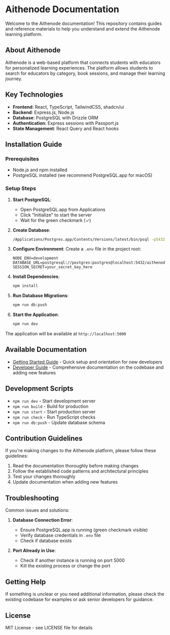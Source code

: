 # Aithenode Documentation

Welcome to the Aithenode documentation! This repository contains guides and reference materials to help you understand and extend the Aithenode learning platform.

## About Aithenode

Aithenode is a web-based platform that connects students with educators for personalized learning experiences. The platform allows students to search for educators by category, book sessions, and manage their learning journey.

## Key Technologies

- **Frontend**: React, TypeScript, TailwindCSS, shadcn/ui
- **Backend**: Express.js, Node.js
- **Database**: PostgreSQL with Drizzle ORM
- **Authentication**: Express sessions with Passport.js
- **State Management**: React Query and React hooks

## Installation Guide

### Prerequisites
- Node.js and npm installed
- PostgreSQL installed (we recommend PostgreSQL.app for macOS)

### Setup Steps

1. **Start PostgreSQL**:
   - Open PostgreSQL.app from Applications
   - Click "Initialize" to start the server
   - Wait for the green checkmark (✓)

2. **Create Database**:
   ```bash
   /Applications/Postgres.app/Contents/Versions/latest/bin/psql -p5432 -d postgres -c "CREATE DATABASE aithenode;"
   ```

3. **Configure Environment**:
   Create a `.env` file in the project root:
   ```
   NODE_ENV=development
   DATABASE_URL=postgresql://postgres:postgres@localhost:5432/aithenode
   SESSION_SECRET=your_secret_key_here
   ```

4. **Install Dependencies**:
   ```bash
   npm install
   ```

5. **Run Database Migrations**:
   ```bash
   npm run db:push
   ```

6. **Start the Application**:
   ```bash
   npm run dev
   ```

The application will be available at `http://localhost:5000`

## Available Documentation

- [Getting Started Guide](./Getting-Started.md) - Quick setup and orientation for new developers
- [Developer Guide](./Aithenode-Developer-Guide.md) - Comprehensive documentation on the codebase and adding new features

## Development Scripts

- `npm run dev` - Start development server
- `npm run build` - Build for production
- `npm run start` - Start production server
- `npm run check` - Run TypeScript checks
- `npm run db:push` - Update database schema

## Contribution Guidelines

If you're making changes to the Aithenode platform, please follow these guidelines:

1. Read the documentation thoroughly before making changes
2. Follow the established code patterns and architectural principles
3. Test your changes thoroughly
4. Update documentation when adding new features

## Troubleshooting

Common issues and solutions:

1. **Database Connection Error**:
   - Ensure PostgreSQL.app is running (green checkmark visible)
   - Verify database credentials in `.env` file
   - Check if database exists

2. **Port Already in Use**:
   - Check if another instance is running on port 5000
   - Kill the existing process or change the port

## Getting Help

If something is unclear or you need additional information, please check the existing codebase for examples or ask senior developers for guidance.

## License

MIT License - see LICENSE file for details 

